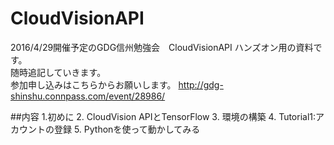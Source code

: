 # CloudVisionAPI

2016/4/29開催予定のGDG信州勉強会　CloudVisionAPI ハンズオン用の資料です。  
随時追記していきます。  
参加申し込みはこちらからお願いします。
http://gdg-shinshu.connpass.com/event/28986/



##内容
1.初めに
2. CloudVision APIとTensorFlow
3. 環境の構築
4. Tutorial1:アカウントの登録
5. Pythonを使って動かしてみる

